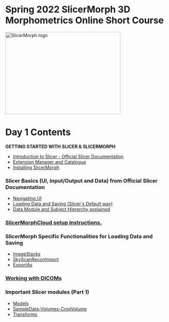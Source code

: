 # Spring 2022 SlicerMorph 3D Morphometrics Online Short Course 
<img alt="SlicerMorph logo" width="358" height="256" src="https://github.com/SlicerMorph/SlicerMorph.github.io/blob/master/SlicerMorph_Logos/SlicerMorph_Final_Logos-V2.jpg">

# Day 1 Contents

**GETTING STARTED WITH SLICER & SLICERMORPH**

* [Introduction to Slicer - Official Slicer Documentation](https://slicer.readthedocs.io/en/latest/user_guide/getting_started.html)
* [Extension Manager and Catalogue](https://slicer.readthedocs.io/en/latest/user_guide/getting_started.html#extensions)
* [Installing SlicerMorph](https://github.com/SlicerMorph/SlicerMorph#installation)

### Slicer Basics (UI, Input/Output and Data) from Official Slicer Documentation
*	[Navigating UI](https://slicer.readthedocs.io/en/latest/user_guide/user_interface.html)
* [Loading Data and Saving (Slicer's Default way)](https://slicer.readthedocs.io/en/latest/user_guide/data_loading_and_saving.html)
* [Data Module and Subject Hierarchy explained](https://slicer.readthedocs.io/en/latest/user_guide/modules/data.html)

### [SlicerMorphCloud setup instructions.](https://github.com/SlicerMorph/Spr_2022/tree/main/Cloud#readme)

### SlicerMorph Specific Functionalities for Loading Data and Saving 
* [ImageStacks](https://github.com/SlicerMorph/Tutorials/tree/main/ImageStacks)
* [SkyScanReconImport](https://github.com/SlicerMorph/Tutorials/tree/main/SkyscanReconImport)
* [ExportAs](https://github.com/SlicerMorph/Tutorials/tree/main/ExportAs)

### [Working with DICOMs](https://github.com/SlicerMorph/Spr_2021/blob/main/Day_1/DICOM/DICOM.md)

### Important Slicer modules (Part 1)
*	[Models](https://github.com/SlicerMorph/Spr_2021/blob/main/Day_1/Models/Models.md) 
*	[SampleData-Volumes-CropVolume](https://github.com/SlicerMorph/Spr_2021/blob/main/Day_1/CropVolume/CropVolume_and_Volumes.md)
*	[Transforms](https://github.com/SlicerMorph/Spr_2021/blob/main/Day_1/Transforms/Transforms.md)

